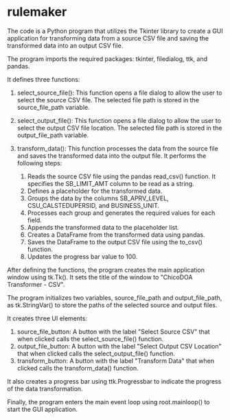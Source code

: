# rulemaker

The code is a Python program that utilizes the Tkinter library to create a GUI application for transforming data from a source CSV file and saving the transformed data into an output CSV file.

The program imports the required packages: tkinter, filedialog, ttk, and pandas.

It defines three functions:
  1. select_source_file(): This function opens a file dialog to allow the user to select the source CSV file. The selected file path is stored in the source_file_path variable.
  
  2. select_output_file(): This function opens a file dialog to allow the user to select the output CSV file location. The selected file path is stored in the output_file_path variable.
  
  3. transform_data(): This function processes the data from the source file and saves the transformed data into the output file. It performs the following steps:
        1. Reads the source CSV file using the pandas read_csv() function. It specifies the SB_LIMIT_AMT column to be read as a string.
        2. Defines a placeholder for the transformed data.
        3. Groups the data by the columns SB_APRV_LEVEL, CSU_CALSTEDUPERSID, and BUSINESS_UNIT.
        4. Processes each group and generates the required values for each field.
        5. Appends the transformed data to the placeholder list.
        6. Creates a DataFrame from the transformed data using pandas.
        7. Saves the DataFrame to the output CSV file using the to_csv() function.
        8. Updates the progress bar value to 100.

After defining the functions, the program creates the main application window using tk.Tk(). It sets the title of the window to "ChicoDOA Transformer - CSV".

The program initializes two variables, source_file_path and output_file_path, as tk.StringVar() to store the paths of the selected source and output files.

It creates three UI elements:
  1. source_file_button: A button with the label "Select Source CSV" that when clicked calls the select_source_file() function.
  2. output_file_button: A button with the label "Select Output CSV Location" that when clicked calls the select_output_file() function.
  3. transform_button: A button with the label "Transform Data" that when clicked calls the transform_data() function.

It also creates a progress bar using ttk.Progressbar to indicate the progress of the data transformation.

Finally, the program enters the main event loop using root.mainloop() to start the GUI application.
